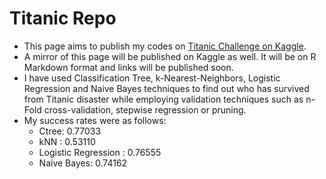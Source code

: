 # Titanic Repo
* This page aims to publish my codes on [Titanic Challenge on Kaggle](https://www.kaggle.com/c/titanic).
* A mirror of this page will be published on Kaggle as well. It will be on R Markdown format and links will be published soon.
* I have used Classification Tree, k-Nearest-Neighbors, Logistic Regression and Naive Bayes techniques to find out who has survived from Titanic disaster while employing validation techniques such as n-Fold cross-validation, stepwise regression or pruning.
* My success rates were as follows:
  * Ctree: 0.77033
  * kNN : 0.53110
  * Logistic Regression : 0.76555
  * Naive Bayes: 0.74162
